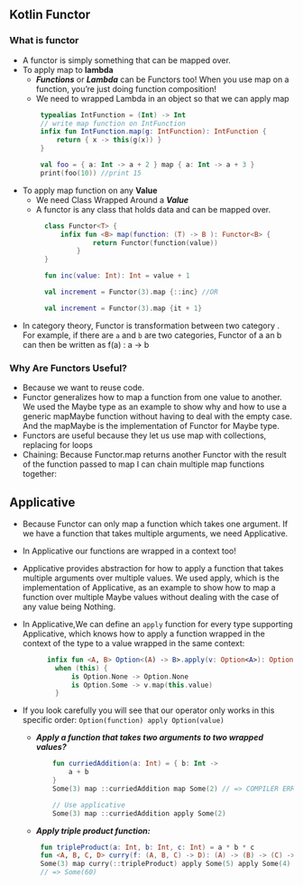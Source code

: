 ## Kotlin Functor

### What is functor
 - A functor is simply something that can be mapped over.
 - To apply map to **lambda**
    - ***Functions*** or ***Lambda*** can be Functors too! When you use map on a function, you’re just doing function composition!
    - We need to wrapped Lambda in an object so that we can apply map
        ```kotlin
         typealias IntFunction = (Int) -> Int
         // write map function on IntFunction
         infix fun IntFunction.map(g: IntFunction): IntFunction {
             return { x -> this(g(x)) }
         }
       
         val foo = { a: Int -> a + 2 } map { a: Int -> a + 3 }
         print(foo(10)) //print 15
        ```
 - To apply map function on any **Value** 
    - We need  Class Wrapped Around a ***Value***
    - A functor is any class that holds data and can be mapped over.
        ```kotlin
          class Functor<T> {
              infix fun <B> map(function: (T) -> B ): Functor<B> {
                      return Functor(function(value))
                  }
          }   
      
          fun inc(value: Int): Int = value + 1
      
          val increment = Functor(3).map {::inc} //OR
      
          val increment = Functor(3).map {it + 1}
      
        ```
 - In category theory,  Functor is transformation between two category . For example, if there are `a` and `b` are two categories, Functor of a an b can then be written as f(a) : a -> b

### Why Are Functors Useful?
 - Because we want to reuse code.
 - Functor generalizes how to map a function from one value to another. We used the Maybe type as an example to show why and how to use a generic mapMaybe function without having to deal with the empty case. And the mapMaybe is the implementation of Functor for Maybe type.
 - Functors are useful because they let us use map with collections, replacing for loops
 - Chaining: Because Functor.map returns another Functor with the result of the function passed to map I can chain multiple map functions together:

## Applicative
- Because Functor can only map a function which takes one argument. If we have a function that takes multiple arguments, we need Applicative.
- In Applicative our functions are wrapped in a context too!
- Applicative provides abstraction for how to apply a function that takes multiple arguments over multiple values. We used apply, which is the implementation of Applicative, as an example to show how to map a function over multiple Maybe values without dealing with the case of any value being Nothing.
- In Applicative,We can define an ```apply``` function for every type supporting Applicative, which knows how to apply a function wrapped in the context of the type to a value wrapped in the same context:

    ```kotlin
          infix fun <A, B> Option<(A) -> B>.apply(v: Option<A>): Option<B> =
            when (this) {
                is Option.None -> Option.None
                is Option.Some -> v.map(this.value)
            }
    ```
 -  If you look carefully you will see that our operator only works in this specific order: ```Option(function) apply Option(value)```
    - ***Apply a function that takes two arguments to two wrapped values?***
        ```kotlin
            fun curriedAddition(a: Int) = { b: Int ->
                a + b
            }
            Some(3) map ::curriedAddition map Some(2) // => COMPILER ERROR
        
            // Use applicative
            Some(3) map ::curriedAddition apply Some(2)
        ```
    
    - ***Apply triple product function:***
    
         ```kotlin
          fun tripleProduct(a: Int, b: Int, c: Int) = a * b * c
          fun <A, B, C, D> curry(f: (A, B, C) -> D): (A) -> (B) -> (C) -> D = { a -> { b -> { c -> f(a, b, c) } } }
          Some(3) map curry(::tripleProduct) apply Some(5) apply Some(4)
          // => Some(60)
        ```